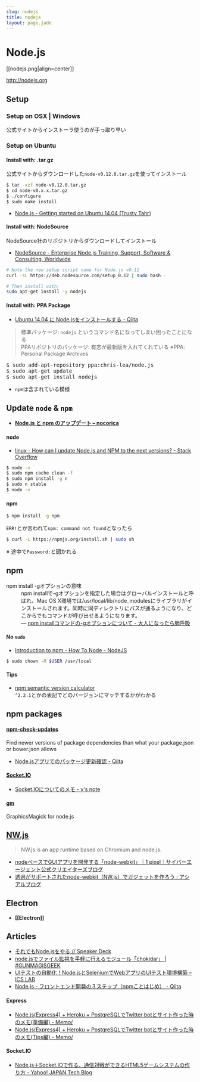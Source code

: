 ```yaml
---
slug: nodejs
title: nodejs
layout: page.jade
---
```


# Node.js

[[nodejs.png|align=center]]

http://nodejs.org


## Setup

### Setup on OSX | Windows

公式サイトからインストーラ使うのが手っ取り早い

### Setup on Ubuntu

#### Install with: .tar.gz
公式サイトからダウンロードした`node-v0.12.0.tar.gz`を使ってインストール

```bash
$ tar -xzf node-v0.12.0.tar.gz
$ cd node-v0.x.x.tar.gz
$ ./configure
$ sudo make install
```
- [Node.js - Getting started on Ubuntu 14.04 (Trusty Tahr)](https://www.howtoforge.com/tutorial/nodejs-ubuntu-getting-started/)

#### Install with: NodeSource
NodeSource社のリポジトリからダウンロードしてインストール
- [NodeSource - Enterprise Node.js Training, Support, Software & Consulting, Worldwide](https://nodesource.com/blog/nodejs-v012-iojs-and-the-nodesource-linux-repositories)

```bash
# Note the new setup script name for Node.js v0.12
curl -sL https://deb.nodesource.com/setup_0.12 | sudo bash -

# Then install with:
sudo apt-get install -y nodejs
```

#### Install with: PPA Package
- [Ubuntu 14.04 に Node.jsをインストールする - Qiita](http://qiita.com/moris/items/281a588b9773357b27f7)

> 標準パッケージ: `nodejs` というコマンド名になってしまい困ったことになる  
> PPAリポジトリのパッケージ: 有志が最新版を入れてくれている  ※PPA: Personal Package Archives

<pre>
$ sudo add-apt-repository ppa:chris-lea/node.js
$ sudo apt-get update
$ sudo apt-get install nodejs
</pre>
- `npm`は含まれている模様


## Update `node` & `npm`
- __[Node.js と npm のアップデート – nocorica](http://blog.nocorica.jp/2015/03/nodejs-npm-update/)__

#### node
- [linux - How can I update Node.js and NPM to the next versions? - Stack Overflow](http://stackoverflow.com/questions/6237295/how-can-i-update-node-js-and-npm-to-the-next-versions)

```bash
$ node -v
$ sudo npm cache clean -f
$ sudo npm install -g n
$ sudo n stable
$ node -v
```

#### npm
```bash
$ npm install -g npm
```
`ERR!`とか言われて`npm: command not found`となったら
```bash
$ curl -L https://npmjs.org/install.sh | sudo sh
```
※ 途中で`Password:`と聞かれる


## npm

<dl>
  <dt>npm install -gオプションの意味</dt>
  <dd>npm installで-gオプションを指定した場合はグローバルインストールと呼ばれ、Mac OS X環境では/usr/local/lib/node_modulesにライブラリがインストールされます。同時に同ディレクトリにパスが通るようになり、どこからでもコマンドが呼び出せるようになります。<br> ― <a href="http://d.hatena.ne.jp/replication/20110607/1307458180">npm installコマンドの-gオプションについて - 大人になったら肺呼吸</a></dd>
</dl>

#### No `sudo`
- [Introduction to npm - How To Node - NodeJS](http://howtonode.org/introduction-to-npm)

```bash
$ sudo chown -R $USER /usr/local
```

#### Tips
- [npm semantic version calculator](http://semver.npmjs.com/)  
  `^2.2.1`とかの表記でどのバージョンにマッチするかがわかる


## npm packages

#### [npm-check-updates](https://github.com/tjunnone/npm-check-updates)
Find newer versions of package dependencies than what your package.json or bower.json allows
- [Node.jsアプリでのパッケージ更新確認 - Qiita](http://qiita.com/ksato9700/items/03e4cd49c55a9a61ef65)

#### [Socket.IO](http://socket.io/)
- [Socket.IOについてのメモ - y's note](http://ykmtblog.hatenablog.jp/entry/2015/04/08/201109)

#### [gm](http://aheckmann.github.io/gm/)
GraphicsMagick for node.js


## [NW.js](http://nwjs.io/)

> NW.js is an app runtime based on Chromium and node.js.

- [nodeベースでGUIアプリを開発する「node-webkit」｜1 pixel｜サイバーエージェント公式クリエイターズブログ](http://ameblo.jp/ca-1pixel/entry-11765019318.html)
- [透過がサポートされたnode-webkit（NW.js）でガジェットを作ろう : アシアルブログ](http://blog.asial.co.jp/1350)

## Electron
- __[[Electron]]__

## Articles

- [それでもNode.jsをやる // Speaker Deck](https://speakerdeck.com/yosuke_furukawa/soredemonode-dot-jswoyaru)
- [node.jsでファイル監視を手軽に行えるモジュール「chokidar」 | #GUNMAGISGEEK](http://shimz.me/blog/node-js/4123)
- [UIテストの自動化！Node.jsとSeleniumでWebアプリのUIテスト環境構築 – ICS LAB](http://ics-web.jp/lab/archives/5759)
- [Node.js - フロントエンド開発の３ステップ（npmことはじめ） - Qiita](http://qiita.com/hashrock/items/15f4a4961183cfbb2658)

#### Express
- [Node.js(Express4) + Heroku + PostgreSQLでTwitter botとサイト作った時のメモ(準備編) - Memo/](http://memo.brdr.jp/post/116650871021/node-js-express4-heroku-postgresql-twitter)
- [Node.js(Express4) + Heroku + PostgreSQLでTwitter botとサイト作った時のメモ(Tips編) - Memo/](http://memo.brdr.jp/post/117233031311/node-js-express4-heroku-postgresql-twitter)

#### Socket.IO
- [Node.js＋Socket.IOで作る、通信対戦ができるHTML5ゲームシステムの作り方 - Yahoo! JAPAN Tech Blog](http://techblog.yahoo.co.jp/javascript/nodejs/online_game_architecture_by_socketio/)
